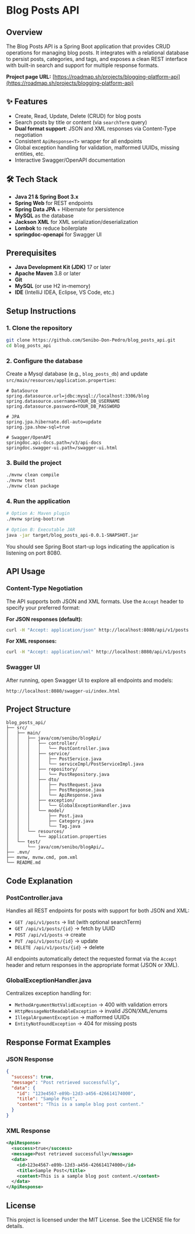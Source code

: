 # Blog Posts API

## Overview
The Blog Posts API is a Spring Boot application that provides CRUD operations for managing blog posts. It integrates with a relational database to persist posts, categories, and tags, and exposes a clean REST interface with built-in search and support for multiple response formats.

**Project page URL:** [https://roadmap.sh/projects/blogging-platform-api](https://roadmap.sh/projects/blogging-platform-api)

## ✨ Features
- Create, Read, Update, Delete (CRUD) for blog posts
- Search posts by title or content (via `searchTerm` query)
- **Dual format support**: JSON and XML responses via Content-Type negotiation
- Consistent `ApiResponse<T>` wrapper for all endpoints
- Global exception handling for validation, malformed UUIDs, missing entities, etc.
- Interactive Swagger/OpenAPI documentation

## 🛠️ Tech Stack
- **Java 21 & Spring Boot 3.x**
- **Spring Web** for REST endpoints
- **Spring Data JPA** + Hibernate for persistence
- **MySQL** as the database
- **Jackson XML** for XML serialization/deserialization
- **Lombok** to reduce boilerplate
- **springdoc-openapi** for Swagger UI

## Prerequisites
- **Java Development Kit (JDK)** 17 or later
- **Apache Maven** 3.8 or later
- **Git**
- **MySQL** (or use H2 in-memory)
- **IDE** (IntelliJ IDEA, Eclipse, VS Code, etc.)

## Setup Instructions

### 1. Clone the repository
```bash
git clone https://github.com/Senibo-Don-Pedro/blog_posts_api.git
cd blog_posts_api
```

### 2. Configure the database
Create a Mysql database (e.g., `blog_posts_db`) and update `src/main/resources/application.properties`:

```properties
# DataSource
spring.datasource.url=jdbc:mysql://localhost:3306/blog
spring.datasource.username=YOUR_DB_USERNAME
spring.datasource.password=YOUR_DB_PASSWORD

# JPA
spring.jpa.hibernate.ddl-auto=update
spring.jpa.show-sql=true

# Swagger/OpenAPI
springdoc.api-docs.path=/v3/api-docs
springdoc.swagger-ui.path=/swagger-ui.html
```

### 3. Build the project
```bash
./mvnw clean compile
./mvnw test
./mvnw clean package
```

### 4. Run the application
```bash
# Option A: Maven plugin
./mvnw spring-boot:run

# Option B: Executable JAR
java -jar target/blog_posts_api-0.0.1-SNAPSHOT.jar
```
You should see Spring Boot start-up logs indicating the application is listening on port 8080.

## API Usage

### Content-Type Negotiation
The API supports both JSON and XML formats. Use the `Accept` header to specify your preferred format:

**For JSON responses (default):**
```bash
curl -H "Accept: application/json" http://localhost:8080/api/v1/posts
```

**For XML responses:**
```bash
curl -H "Accept: application/xml" http://localhost:8080/api/v1/posts
```

### Swagger UI
After running, open Swagger UI to explore all endpoints and models:

```
http://localhost:8080/swagger-ui/index.html
```

## Project Structure
```
blog_posts_api/
├── src/
│   ├── main/
│   │   ├── java/com/senibo/blogApi/
│   │   │   ├── controller/
│   │   │   │   └── PostController.java
│   │   │   ├── service/
│   │   │   │   ├── PostService.java
│   │   │   │   └── serviceImpl/PostServiceImpl.java
│   │   │   ├── repository/
│   │   │   │   └── PostRepository.java
│   │   │   ├── dto/
│   │   │   │   ├── PostRequest.java
│   │   │   │   ├── PostResponse.java
│   │   │   │   └── ApiResponse.java
│   │   │   ├── exception/
│   │   │   │   └── GlobalExceptionHandler.java
│   │   │   └── model/
│   │   │       ├── Post.java
│   │   │       ├── Category.java
│   │   │       └── Tag.java
│   │   └── resources/
│   │       └── application.properties
│   └── test/
│       └── java/com/senibo/blogApi/…
├── .mvn/
├── mvnw, mvnw.cmd, pom.xml
└── README.md
```

## Code Explanation

### PostController.java
Handles all REST endpoints for posts with support for both JSON and XML:

- `GET /api/v1/posts` → list (with optional searchTerm)
- `GET /api/v1/posts/{id}` → fetch by UUID
- `POST /api/v1/posts` → create
- `PUT /api/v1/posts/{id}` → update
- `DELETE /api/v1/posts/{id}` → delete

All endpoints automatically detect the requested format via the `Accept` header and return responses in the appropriate format (JSON or XML).

### GlobalExceptionHandler.java
Centralizes exception handling for:

- `MethodArgumentNotValidException` → 400 with validation errors
- `HttpMessageNotReadableException` → invalid JSON/XML/enums
- `IllegalArgumentException` → malformed UUIDs
- `EntityNotFoundException` → 404 for missing posts

## Response Format Examples

### JSON Response
```json
{
  "success": true,
  "message": "Post retrieved successfully",
  "data": {
    "id": "123e4567-e89b-12d3-a456-426614174000",
    "title": "Sample Post",
    "content": "This is a sample blog post content."
  }
}
```

### XML Response
```xml
<ApiResponse>
  <success>true</success>
  <message>Post retrieved successfully</message>
  <data>
    <id>123e4567-e89b-12d3-a456-426614174000</id>
    <title>Sample Post</title>
    <content>This is a sample blog post content.</content>
  </data>
</ApiResponse>
```

## License
This project is licensed under the MIT License. See the LICENSE file for details.
